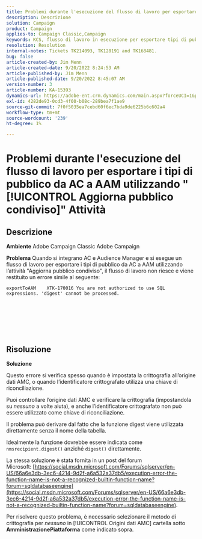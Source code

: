 ```yaml
---
title: Problemi durante l'esecuzione del flusso di lavoro per esportare i tipi di pubblico da AC a AAM utilizzando "[!UICONTROL Aggiorna pubblico condiviso]" Attività
description: Descrizione
solution: Campaign
product: Campaign
applies-to: Campaign Classic,Campaign
keywords: KCS, flusso di lavoro in esecuzione per esportare tipi di pubblico, da AC a AAM, attività "aggiorna pubblico condiviso", Adobe Campaign Classic, Adobe Campaign
resolution: Resolution
internal-notes: Tickets TK214093, TK128191 and TK168481.
bug: false
article-created-by: Jim Menn
article-created-date: 9/20/2022 8:24:53 AM
article-published-by: Jim Menn
article-published-date: 9/20/2022 8:45:07 AM
version-number: 3
article-number: KA-15393
dynamics-url: https://adobe-ent.crm.dynamics.com/main.aspx?forceUCI=1&pagetype=entityrecord&etn=knowledgearticle&id=e791d9af-bd38-ed11-9db1-0022480866ad
exl-id: 4282de93-0cd3-4f00-b08c-289bea7f1ae9
source-git-commit: 7f0f5035ea7cebd60f6ec7bda9de6225b6c602a4
workflow-type: tm+mt
source-wordcount: '239'
ht-degree: 1%

---
```


# Problemi durante l&#39;esecuzione del flusso di lavoro per esportare i tipi di pubblico da AC a AAM utilizzando &quot;[!UICONTROL Aggiorna pubblico condiviso]&quot; Attività

## Descrizione


<b>Ambiente</b>
Adobe Campaign Classic Adobe Campaign

<b>Problema</b>
Quando si integrano AC e Audience Manager e si esegue un flusso di lavoro per esportare i tipi di pubblico da AC a AAM utilizzando l’attività &quot;Aggiorna pubblico condiviso&quot;, il flusso di lavoro non riesce e viene restituito un errore simile al seguente:


```
exportToAAM    XTK-170016 You are not authorized to use SQL expressions. 'digest' cannot be processed.
```

<br><br> <br><br> <br>

## Risoluzione


<b>Soluzione</b>

Questo errore si verifica spesso quando è impostata la crittografia all’origine dati AMC, o quando l’identificatore crittografato utilizza una chiave di riconciliazione.


Puoi controllare l’origine dati AMC e verificare la crittografia (impostandola su *nessuno* a volte aiuta), e anche l’identificatore crittografato non può essere utilizzato come chiave di riconciliazione.


Il problema può derivare dal fatto che la funzione digest viene utilizzata direttamente senza il nome della tabella.

Idealmente la funzione dovrebbe essere indicata come `nmsrecipient.digest()` anziché `digest()` direttamente.


La stessa soluzione è stata fornita in un post del forum Microsoft: [https://social.msdn.microsoft.com/Forums/sqlserver/en-US/66a6e3db-3ec6-4214-9d2f-a6a532a37db5/execution-error-the-function-name-is-not-a-recognized-builtin-function-name?forum=sqldatabaseengine](https://social.msdn.microsoft.com/Forums/sqlserver/en-US/66a6e3db-3ec6-4214-9d2f-a6a532a37db5/execution-error-the-function-name-is-not-a-recognized-builtin-function-name?forum=sqldatabaseengine).


Per risolvere questo problema, è necessario selezionare il metodo di crittografia per *nessuno* in [!UICONTROL Origini dati AMC] cartella sotto <b>Amministrazione</b><b>Piattaforma</b> come indicato sopra.
